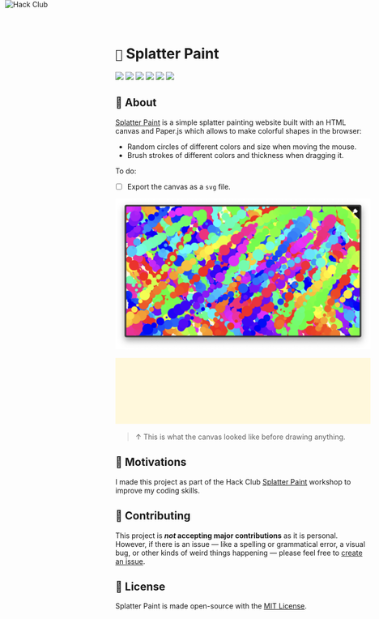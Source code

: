 # ```🎨``` Splatter Paint

![](https://img.shields.io/github/languages/top/javierzaleta/splatter-paint?color=red)
![](https://img.shields.io/github/languages/count/javierzaleta/splatter-paint)
[![](https://img.shields.io/github/license/javierzaleta/splatter-paint)](https://github.com/javierzaleta/splatter-paint/blob/main/LICENSE)
[![](https://img.shields.io/badge/language-en-yellow.svg)](https://github.com/javierzaleta/splatter-paint/blob/main/README.md)
[![](https://img.shields.io/badge/idioma-es-yellow.svg)](https://github.com/javierzaleta/splatter-paint/blob/main/es/README.md)
[![](https://img.shields.io/github/stars/javierzaleta/splatter-paint?style=social)](https://github.com/javierzaleta/splatter-paint/stargazers)

## 📜 About

[Splatter Paint](https://splatterpaint.vercel.app/) is a simple splatter painting website built with an HTML canvas and Paper.js which allows to make colorful shapes in the browser: 

- Random circles of different colors and size when moving the mouse.
- Brush strokes of different colors and thickness when dragging it.

To do:
- [ ] Export the canvas as a ```svg``` file.

![](assets/canvas.png)

![](assets/canvas.svg)

> ↑ This is what the canvas looked like before drawing anything.

## 🍱 Motivations

I made this project as part of the Hack Club [Splatter Paint](https://workshops.hackclub.com/splatter_paint/) workshop to improve my coding skills.

<a href="https://hackclub.com/"><img style="position: absolute; top: 0; left: 10px; border: 0; width: 256px; z-index: 999;" src="https://assets.hackclub.com/flag-orpheus-left.svg" alt="Hack Club"/></a>

## 🔧 Contributing

This project is **_not_ accepting major contributions** as it is personal. However, if there is an issue — like a spelling or grammatical error, a visual bug, or other kinds of weird things happening — please feel free to [create an issue](https://github.com/javierzaleta/splatter-paint/issues/new).

## 📜 License

Splatter Paint is made open-source with the [MIT License](https://github.com/javierzaleta/splatter-paint/blob/main/LICENSE).

